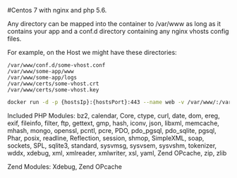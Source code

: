 #Centos 7 with nginx and php 5.6.

Any directory can be mapped into the container to /var/www as long as it contains your app and a conf.d directory containing any nginx vhosts config files.

For example, on the Host we might have these directories:

```
/var/www/conf.d/some-vhost.conf
/var/www/some-app/www
/var/www/some-app/logs
/var/www/certs/some-vhost.crt
/var/www/certs/some-vhost.key
```

```bash
docker run -d -p {hostsIp}:{hostsPort}:443 --name web -v /var/www/:/var/www -v /var/www/php.ini:/etc/php.ini "oodgaard/centos7-nginx-php56:latest"
```

Included PHP Modules:
bz2, calendar, Core, ctype, curl, date, dom, ereg, exif, fileinfo, filter, ftp, gettext, gmp, hash, iconv, json, libxml, memcache, mhash, mongo, openssl, pcntl, pcre, PDO, pdo_pgsql, pdo_sqlite, pgsql, Phar, posix, readline, Reflection, session, shmop, SimpleXML, soap, sockets, SPL, sqlite3, standard, sysvmsg, sysvsem, sysvshm, tokenizer, wddx, xdebug, xml, xmlreader, xmlwriter, xsl, yaml, Zend OPcache, zip, zlib

Zend Modules:
Xdebug, Zend OPcache
